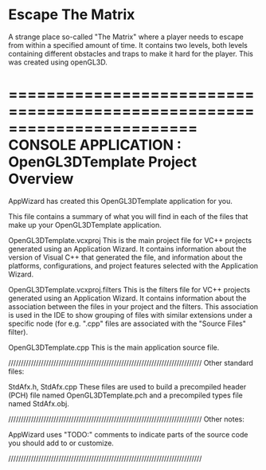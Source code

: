 # Escape The Matrix
A strange place so-called "The Matrix" where a player needs to escape from within a specified amount of time. It contains two levels, both levels containing different obstacles and traps to make it hard for the player. This was created using openGL3D. 



========================================================================
    CONSOLE APPLICATION : OpenGL3DTemplate Project Overview
========================================================================

AppWizard has created this OpenGL3DTemplate application for you.

This file contains a summary of what you will find in each of the files that
make up your OpenGL3DTemplate application.


OpenGL3DTemplate.vcxproj
    This is the main project file for VC++ projects generated using an Application Wizard.
    It contains information about the version of Visual C++ that generated the file, and
    information about the platforms, configurations, and project features selected with the
    Application Wizard.

OpenGL3DTemplate.vcxproj.filters
    This is the filters file for VC++ projects generated using an Application Wizard. 
    It contains information about the association between the files in your project 
    and the filters. This association is used in the IDE to show grouping of files with
    similar extensions under a specific node (for e.g. ".cpp" files are associated with the
    "Source Files" filter).

OpenGL3DTemplate.cpp
    This is the main application source file.

/////////////////////////////////////////////////////////////////////////////
Other standard files:

StdAfx.h, StdAfx.cpp
    These files are used to build a precompiled header (PCH) file
    named OpenGL3DTemplate.pch and a precompiled types file named StdAfx.obj.

/////////////////////////////////////////////////////////////////////////////
Other notes:

AppWizard uses "TODO:" comments to indicate parts of the source code you
should add to or customize.

/////////////////////////////////////////////////////////////////////////////

